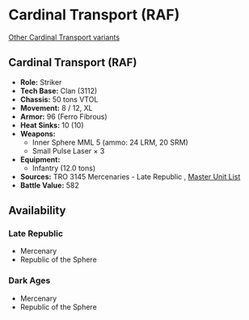 # Cardinal Transport (RAF) 

[Other Cardinal Transport variants](../cardinal_transport.md) 

## Cardinal Transport (RAF) 

- **Role:** Striker 
- **Tech Base:** Clan (3112) 
- **Chassis:** 50 tons VTOL 
- **Movement:** 8 / 12, XL 
- **Armor:** 96 (Ferro Fibrous) 
- **Heat Sinks:** 10 (10) 
- **Weapons:** 
  - Inner Sphere MML 5 (ammo: 24 LRM, 20 SRM) 
  - Small Pulse Laser × 3 
- **Equipment:** 
  - Infantry (12.0 tons) 
- **Sources:** TRO 3145 Mercenaries - Late Republic , [Master Unit List](http://masterunitlist.info/Unit/Details/6543/cardinal-transport-raf) 
- **Battle Value:** 582 

## Availability 

### Late Republic 

- Mercenary 
- Republic of the Sphere 

### Dark Ages 

- Mercenary 
- Republic of the Sphere 

